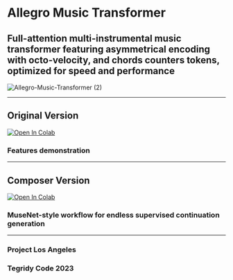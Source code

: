 # Allegro Music Transformer
## Full-attention multi-instrumental music transformer featuring asymmetrical encoding with octo-velocity, and chords counters tokens, optimized for speed and performance

![Allegro-Music-Transformer (2)](https://github.com/asigalov61/Allegro-Music-Transformer/assets/56325539/264a6c17-be3a-4922-91de-91ee61d634b7)

***

## Original Version

[![Open In Colab][colab-badge]][colab-notebook2]

[colab-notebook2]: <https://colab.research.google.com/github/asigalov61/Allegro-Music-Transformer/blob/main/Allegro_Music_Transformer.ipynb>
[colab-badge]: <https://colab.research.google.com/assets/colab-badge.svg>

### Features demonstration

***

## Composer Version

[![Open In Colab][colab-badge]][colab-notebook3]

[colab-notebook3]: <https://colab.research.google.com/github/asigalov61/Allegro-Music-Transformer/blob/main/Allegro_Music_Transformer_Composer.ipynb>
[colab-badge]: <https://colab.research.google.com/assets/colab-badge.svg>

### MuseNet-style workflow for endless supervised continuation generation

***

### Project Los Angeles
### Tegridy Code 2023
